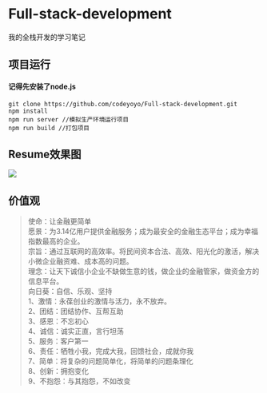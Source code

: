 # Full-stack-development
我的全栈开发的学习笔记

## 项目运行
#### 记得先安装了node.js
```
git clone https://github.com/codeyoyo/Full-stack-development.git
npm install
npm run server //模拟生产环境运行项目
npm run build //打包项目
```

## Resume效果图
<img src="https://github.com/codeyoyo/Full-stack-development/tree/master/resume/ui/main.jpg" />

## 价值观
>使命：让金融更简单  
>愿景：为3.14亿用户提供金融服务；成为最安全的金融生态平台；成为幸福指数最高的企业。  
>宗旨：通过互联网的高效率。将民间资本合法、高效、阳光化的激活，解决小微企业融资难、成本高的问题。  
>理念：让天下诚信小企业不缺做生意的钱，做企业的金融管家，做资金方的信息平台。  
>向日葵：自信、乐观、坚持  
>1、激情：永葆创业的激情与活力，永不放弃。  
>2、团结：团结协作、互帮互助  
>3、感恩：不忘初心  
>4、诚信：诚实正直，言行坦荡  
>5、服务：客户第一  
>6、责任：牺牲小我，完成大我，回馈社会，成就你我  
>7、简单：将复杂的问题简单化，将简单的问题条理化  
>8、创新：拥抱变化  
>9、不抱怨：与其抱怨，不如改变  